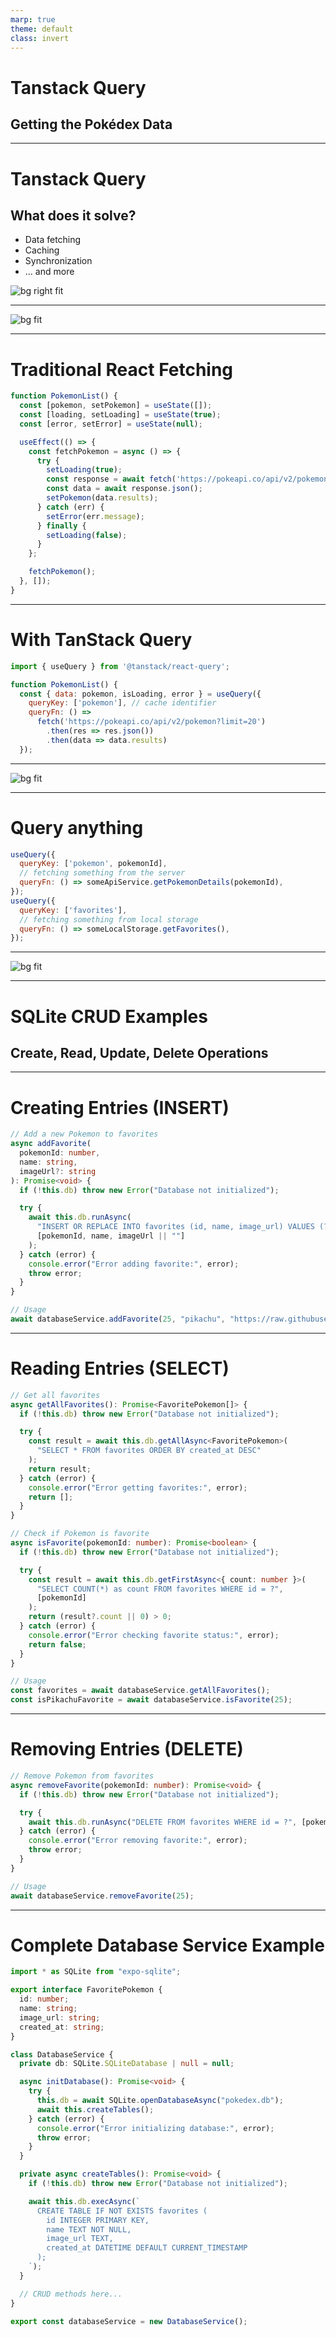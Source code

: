 ```yaml
---
marp: true
theme: default
class: invert
---
```


# Tanstack Query
## Getting the Pokédex Data

---

# Tanstack Query
## What does it solve?

- Data fetching
- Caching
- Synchronization
- ... and more

![bg right fit](../assets/tanstack.png)

---

![bg fit](../assets/tanstack-arch.png)

---

# Traditional React Fetching

```jsx
function PokemonList() {
  const [pokemon, setPokemon] = useState([]);
  const [loading, setLoading] = useState(true);
  const [error, setError] = useState(null);

  useEffect(() => {
    const fetchPokemon = async () => {
      try {
        setLoading(true);
        const response = await fetch('https://pokeapi.co/api/v2/pokemon?limit=20');
        const data = await response.json();
        setPokemon(data.results);
      } catch (err) {
        setError(err.message);
      } finally {
        setLoading(false);
      }
    };

    fetchPokemon();
  }, []);
}
```

---

# With TanStack Query

```jsx
import { useQuery } from '@tanstack/react-query';

function PokemonList() {
  const { data: pokemon, isLoading, error } = useQuery({
    queryKey: ['pokemon'], // cache identifier
    queryFn: () => 
      fetch('https://pokeapi.co/api/v2/pokemon?limit=20')
        .then(res => res.json())
        .then(data => data.results)
  });
```

---

![bg fit](../assets/tanstack-cache.png)

---

# Query anything

```jsx
useQuery({
  queryKey: ['pokemon', pokemonId],
  // fetching something from the server
  queryFn: () => someApiService.getPokemonDetails(pokemonId),
});
useQuery({
  queryKey: ['favorites'],
  // fetching something from local storage
  queryFn: () => someLocalStorage.getFavorites(),
});
```

---

![bg fit](../assets/tanstack-arch-any.png)

---

# SQLite CRUD Examples
## Create, Read, Update, Delete Operations

---

# Creating Entries (INSERT)

```typescript
// Add a new Pokemon to favorites
async addFavorite(
  pokemonId: number,
  name: string,
  imageUrl?: string
): Promise<void> {
  if (!this.db) throw new Error("Database not initialized");

  try {
    await this.db.runAsync(
      "INSERT OR REPLACE INTO favorites (id, name, image_url) VALUES (?, ?, ?)",
      [pokemonId, name, imageUrl || ""]
    );
  } catch (error) {
    console.error("Error adding favorite:", error);
    throw error;
  }
}

// Usage
await databaseService.addFavorite(25, "pikachu", "https://raw.githubusercontent.com/PokeAPI/sprites/master/sprites/pokemon/25.png");
```

---

# Reading Entries (SELECT)

```typescript
// Get all favorites
async getAllFavorites(): Promise<FavoritePokemon[]> {
  if (!this.db) throw new Error("Database not initialized");

  try {
    const result = await this.db.getAllAsync<FavoritePokemon>(
      "SELECT * FROM favorites ORDER BY created_at DESC"
    );
    return result;
  } catch (error) {
    console.error("Error getting favorites:", error);
    return [];
  }
}

// Check if Pokemon is favorite
async isFavorite(pokemonId: number): Promise<boolean> {
  if (!this.db) throw new Error("Database not initialized");

  try {
    const result = await this.db.getFirstAsync<{ count: number }>(
      "SELECT COUNT(*) as count FROM favorites WHERE id = ?",
      [pokemonId]
    );
    return (result?.count || 0) > 0;
  } catch (error) {
    console.error("Error checking favorite status:", error);
    return false;
  }
}

// Usage
const favorites = await databaseService.getAllFavorites();
const isPikachuFavorite = await databaseService.isFavorite(25);
```

---

# Removing Entries (DELETE)

```typescript
// Remove Pokemon from favorites
async removeFavorite(pokemonId: number): Promise<void> {
  if (!this.db) throw new Error("Database not initialized");

  try {
    await this.db.runAsync("DELETE FROM favorites WHERE id = ?", [pokemonId]);
  } catch (error) {
    console.error("Error removing favorite:", error);
    throw error;
  }
}

// Usage
await databaseService.removeFavorite(25);
```

---

# Complete Database Service Example

```typescript
import * as SQLite from "expo-sqlite";

export interface FavoritePokemon {
  id: number;
  name: string;
  image_url: string;
  created_at: string;
}

class DatabaseService {
  private db: SQLite.SQLiteDatabase | null = null;

  async initDatabase(): Promise<void> {
    try {
      this.db = await SQLite.openDatabaseAsync("pokedex.db");
      await this.createTables();
    } catch (error) {
      console.error("Error initializing database:", error);
      throw error;
    }
  }

  private async createTables(): Promise<void> {
    if (!this.db) throw new Error("Database not initialized");

    await this.db.execAsync(`
      CREATE TABLE IF NOT EXISTS favorites (
        id INTEGER PRIMARY KEY,
        name TEXT NOT NULL,
        image_url TEXT,
        created_at DATETIME DEFAULT CURRENT_TIMESTAMP
      );
    `);
  }

  // CRUD methods here...
}

export const databaseService = new DatabaseService();
```
